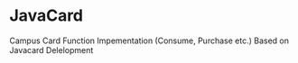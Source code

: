 # JavaCard
Campus Card Function Impementation (Consume, Purchase etc.) Based on Javacard Delelopment
